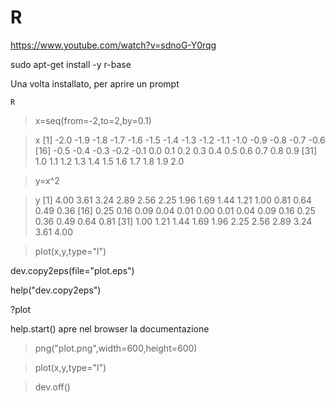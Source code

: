 # R

https://www.youtube.com/watch?v=sdnoG-Y0rqg

sudo apt-get install -y r-base

Una volta installato, per aprire un prompt

`R`

> x=seq(from=-2,to=2,by=0.1)

> x
 [1] -2.0 -1.9 -1.8 -1.7 -1.6 -1.5 -1.4 -1.3 -1.2 -1.1 -1.0 -0.9 -0.8 -0.7 -0.6
[16] -0.5 -0.4 -0.3 -0.2 -0.1  0.0  0.1  0.2  0.3  0.4  0.5  0.6  0.7  0.8  0.9
[31]  1.0  1.1  1.2  1.3  1.4  1.5  1.6  1.7  1.8  1.9  2.0

> y=x^2

> y
 [1] 4.00 3.61 3.24 2.89 2.56 2.25 1.96 1.69 1.44 1.21 1.00 0.81 0.64 0.49 0.36
[16] 0.25 0.16 0.09 0.04 0.01 0.00 0.01 0.04 0.09 0.16 0.25 0.36 0.49 0.64 0.81
[31] 1.00 1.21 1.44 1.69 1.96 2.25 2.56 2.89 3.24 3.61 4.00

> plot(x,y,type="l")

dev.copy2eps(file="plot.eps")

help("dev.copy2eps")

?plot

help.start() apre nel browser la documentazione

> png("plot.png",width=600,height=600)

> plot(x,y,type="l")

> dev.off()
